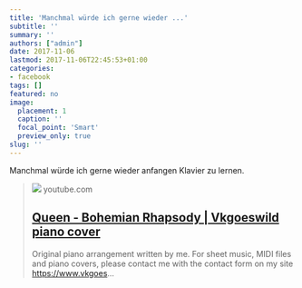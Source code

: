 ```yaml
---
title: 'Manchmal würde ich gerne wieder ...'
subtitle: ''
summary: ''
authors: ["admin"]
date: 2017-11-06
lastmod: 2017-11-06T22:45:53+01:00
categories:
- facebook
tags: []
featured: no
image:
  placement: 1
  caption: ''
  focal_point: 'Smart'
  preview_only: true
slug: ''
---
```

Manchmal würde ich gerne wieder anfangen Klavier zu lernen.
> [![](https://i.ytimg.com/vi/rptV6K7nqu0/maxresdefault.jpg)](https://www.youtube.com/watch?v=rptV6K7nqu0)
> youtube.com
> ## [Queen - Bohemian Rhapsody | Vkgoeswild piano cover](https://www.youtube.com/watch?v=rptV6K7nqu0)
>
>Original piano arrangement written by me. For sheet music, MIDI files and piano covers, please contact me with the contact form on my site https://www.vkgoes...

